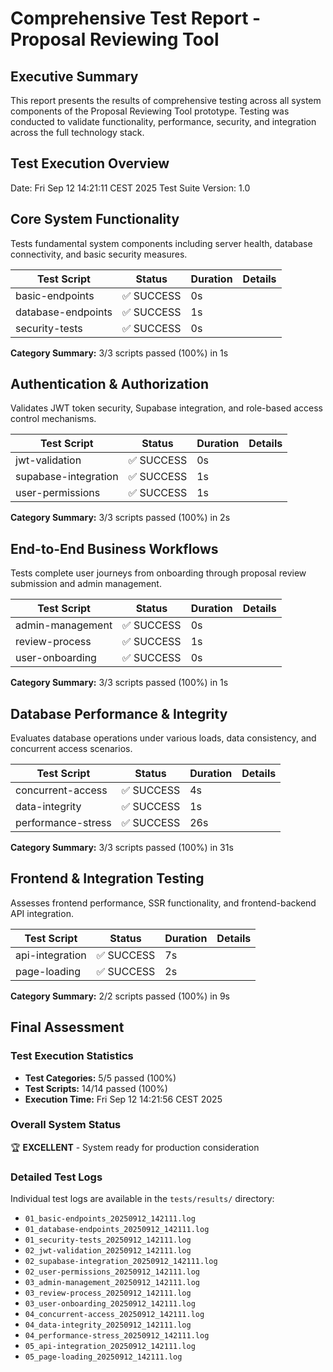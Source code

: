 # Comprehensive Test Report - Proposal Reviewing Tool

## Executive Summary

This report presents the results of comprehensive testing across all system components of the Proposal Reviewing Tool prototype. Testing was conducted to validate functionality, performance, security, and integration across the full technology stack.

## Test Execution Overview

Date: Fri Sep 12 14:21:11 CEST 2025
Test Suite Version: 1.0

## Core System Functionality

Tests fundamental system components including server health, database connectivity, and basic security measures.

| Test Script | Status | Duration | Details |
|-------------|--------|----------|---------|
| basic-endpoints | ✅ SUCCESS | 0s |  |
| database-endpoints | ✅ SUCCESS | 1s |  |
| security-tests | ✅ SUCCESS | 0s |  |

**Category Summary:** 3/3 scripts passed (100%) in 1s

## Authentication & Authorization

Validates JWT token security, Supabase integration, and role-based access control mechanisms.

| Test Script | Status | Duration | Details |
|-------------|--------|----------|---------|
| jwt-validation | ✅ SUCCESS | 0s |  |
| supabase-integration | ✅ SUCCESS | 1s |  |
| user-permissions | ✅ SUCCESS | 1s |  |

**Category Summary:** 3/3 scripts passed (100%) in 2s

## End-to-End Business Workflows

Tests complete user journeys from onboarding through proposal review submission and admin management.

| Test Script | Status | Duration | Details |
|-------------|--------|----------|---------|
| admin-management | ✅ SUCCESS | 0s |  |
| review-process | ✅ SUCCESS | 1s |  |
| user-onboarding | ✅ SUCCESS | 0s |  |

**Category Summary:** 3/3 scripts passed (100%) in 1s

## Database Performance & Integrity

Evaluates database operations under various loads, data consistency, and concurrent access scenarios.

| Test Script | Status | Duration | Details |
|-------------|--------|----------|---------|
| concurrent-access | ✅ SUCCESS | 4s |  |
| data-integrity | ✅ SUCCESS | 1s |  |
| performance-stress | ✅ SUCCESS | 26s |  |

**Category Summary:** 3/3 scripts passed (100%) in 31s

## Frontend & Integration Testing

Assesses frontend performance, SSR functionality, and frontend-backend API integration.

| Test Script | Status | Duration | Details |
|-------------|--------|----------|---------|
| api-integration | ✅ SUCCESS | 7s |  |
| page-loading | ✅ SUCCESS | 2s |  |

**Category Summary:** 2/2 scripts passed (100%) in 9s


## Final Assessment

### Test Execution Statistics
- **Test Categories:** 5/5 passed (100%)
- **Test Scripts:** 14/14 passed (100%)
- **Execution Time:** Fri Sep 12 14:21:56 CEST 2025

### Overall System Status
🏆 **EXCELLENT** - System ready for production consideration

### Detailed Test Logs
Individual test logs are available in the `tests/results/` directory:
- `01_basic-endpoints_20250912_142111.log`
- `01_database-endpoints_20250912_142111.log`
- `01_security-tests_20250912_142111.log`
- `02_jwt-validation_20250912_142111.log`
- `02_supabase-integration_20250912_142111.log`
- `02_user-permissions_20250912_142111.log`
- `03_admin-management_20250912_142111.log`
- `03_review-process_20250912_142111.log`
- `03_user-onboarding_20250912_142111.log`
- `04_concurrent-access_20250912_142111.log`
- `04_data-integrity_20250912_142111.log`
- `04_performance-stress_20250912_142111.log`
- `05_api-integration_20250912_142111.log`
- `05_page-loading_20250912_142111.log`
